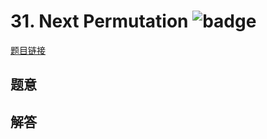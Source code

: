 # 31. Next Permutation ![badge](https://img.shields.io/badge/-medium-yellow?style=flat-square)

[题目链接](https://leetcode.com/problems/next-permutation)

## 题意

## 解答

